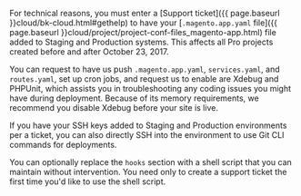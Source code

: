 <div markdown="1">

For technical reasons, you must enter a [Support ticket]({{ page.baseurl }}cloud/bk-cloud.html#gethelp) to have your [`.magento.app.yaml` file]({{ page.baseurl }}cloud/project/project-conf-files_magento-app.html) file added to Staging and Production systems. This affects all Pro projects created before and after October 23, 2017.

You can request to have us push `.magento.app.yaml`, `services.yaml`, and `routes.yaml`, set up cron jobs, and request us to enable are Xdebug and PHPUnit, which assists you in troubleshooting any coding issues you might have during deployment. Because of its memory requirements, we recommend you disable Xdebug before your site is live.

If you have your SSH keys added to Staging and Production environments per a ticket, you can also directly SSH into the environment to use Git CLI commands for deployments.

<div class="bs-callout bs-callout-info" id="info">
  <p>You can optionally replace the <code>hooks</code> section with a shell script that you can maintain without intervention. You need only to create a support ticket the first time you'd like to use the shell script.</p>
</div>
